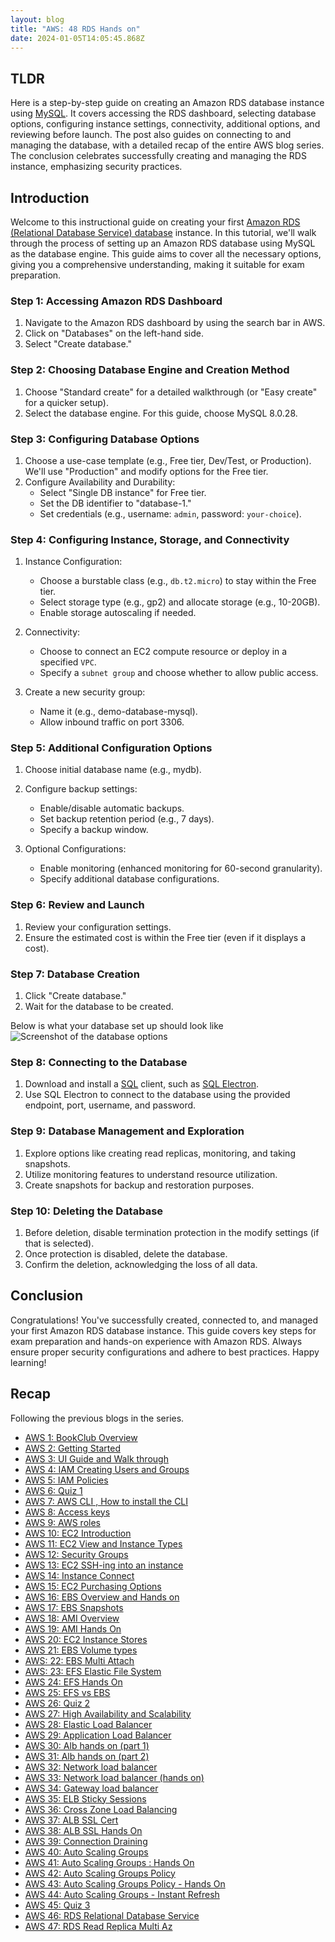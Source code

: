```yaml
---
layout: blog
title: "AWS: 48 RDS Hands on"
date: 2024-01-05T14:05:45.868Z
---
```


## TLDR

Here is a step-by-step guide on creating an Amazon RDS database instance using [MySQL](https://simple.wikipedia.org/wiki/Structured_Query_Language). It covers accessing the RDS dashboard, selecting database options, configuring instance settings, connectivity, additional options, and reviewing before launch. The post also guides on connecting to and managing the database, with a detailed recap of the entire AWS blog series. The conclusion celebrates successfully creating and managing the RDS instance, emphasizing security practices.

## Introduction

Welcome to this instructional guide on creating your first [Amazon RDS (Relational Database Service) database](<(https://magicishaqblog.netlify.app/2023-12-22-aws-46-RDS/)>) instance. In this tutorial, we'll walk through the process of setting up an Amazon RDS database using MySQL as the database engine. This guide aims to cover all the necessary options, giving you a comprehensive understanding, making it suitable for exam preparation.

### Step 1: Accessing Amazon RDS Dashboard

1. Navigate to the Amazon RDS dashboard by using the search bar in AWS.
2. Click on "Databases" on the left-hand side.
3. Select "Create database."

### Step 2: Choosing Database Engine and Creation Method

1. Choose "Standard create" for a detailed walkthrough (or "Easy create" for a quicker setup).
2. Select the database engine. For this guide, choose MySQL 8.0.28.

### Step 3: Configuring Database Options

1. Choose a use-case template (e.g., Free tier, Dev/Test, or Production). We'll use "Production" and modify options for the Free tier.
2. Configure Availability and Durability:
   - Select "Single DB instance" for Free tier.
   - Set the DB identifier to "database-1."
   - Set credentials (e.g., username: `admin`, password: `your-choice`).

### Step 4: Configuring Instance, Storage, and Connectivity

1. Instance Configuration:

   - Choose a burstable class (e.g., `db.t2.micro`) to stay within the Free tier.
   - Select storage type (e.g., gp2) and allocate storage (e.g., 10-20GB).
   - Enable storage autoscaling if needed.

2. Connectivity:

   - Choose to connect an EC2 compute resource or deploy in a specified `VPC`.
   - Specify a `subnet group` and choose whether to allow public access.

3. Create a new security group:
   - Name it (e.g., demo-database-mysql).
   - Allow inbound traffic on port 3306.

### Step 5: Additional Configuration Options

1. Choose initial database name (e.g., mydb).
2. Configure backup settings:

   - Enable/disable automatic backups.
   - Set backup retention period (e.g., 7 days).
   - Specify a backup window.

3. Optional Configurations:
   - Enable monitoring (enhanced monitoring for 60-second granularity).
   - Specify additional database configurations.

### Step 6: Review and Launch

1. Review your configuration settings.
2. Ensure the estimated cost is within the Free tier (even if it displays a cost).

### Step 7: Database Creation

1. Click "Create database."
2. Wait for the database to be created.

Below is what your database set up should look like
![Screenshot of the database options](/blog/src/images/48/48-1.png)

### Step 8: Connecting to the Database

1. Download and install a [SQL](https://simple.wikipedia.org/wiki/Structured_Query_Language) client, such as [SQL Electron](https://github.com/sqlectron/sqlectron-gui/releases/tag/v1.38.0).
2. Use SQL Electron to connect to the database using the provided endpoint, port, username, and password.

### Step 9: Database Management and Exploration

1. Explore options like creating read replicas, monitoring, and taking snapshots.
2. Utilize monitoring features to understand resource utilization.
3. Create snapshots for backup and restoration purposes.

### Step 10: Deleting the Database

1. Before deletion, disable termination protection in the modify settings (if that is selected).
2. Once protection is disabled, delete the database.
3. Confirm the deletion, acknowledging the loss of all data.

## Conclusion

Congratulations! You've successfully created, connected to, and managed your first Amazon RDS database instance. This guide covers key steps for exam preparation and hands-on experience with Amazon RDS. Always ensure proper security configurations and adhere to best practices. Happy learning!

## Recap

Following the previous blogs in the series.

- [AWS 1: BookClub Overview](https://magicishaqblog.netlify.app/aws/)
- [AWS 2: Getting Started](https://magicishaqblog.netlify.app/2023-01-23-aws-2-getting-started/)
- [AWS 3: UI Guide and Walk through](https://magicishaqblog.netlify.app/2023-01-27-aws-3-UI-guide-and-walkthrough)
- [AWS 4: IAM Creating Users and Groups](https://magicishaqblog.netlify.app/2023-01-28-aws-4-IAM)
- [AWS 5: IAM Policies](https://magicishaqblog.netlify.app/2023-02-03-aws-5-IAM-polices)
- [AWS 6: Quiz 1 ](https://magicishaqblog.netlify.app/aws-quiz-one)
- [AWS 7: AWS CLI , How to install the CLI](https://magicishaqblog.netlify.app/2023-10-03-aws-7-cli)
- [AWS 8: Access keys](https://magicishaqblog.netlify.app/2023-10-03-aws-8-access-keys)
- [AWS 9: AWS roles](https://magicishaqblog.netlify.app/2023-02-17-aws-9-roles)
- [AWS 10: EC2 Introduction](https://magicishaqblog.netlify.app/2023-02-24-aws-10-EC2/)
- [AWS 11: EC2 View and Instance Types](https://magicishaqblog.netlify.app/2023-03-03-aws-11-EC2-View-and-instance-types)
- [AWS 12: Security Groups](https://magicishaqblog.netlify.app/2023-03-10-aws-12-security-groups)
- [AWS 13: EC2 SSH-ing into an instance](https://magicishaqblog.netlify.app/2023-03-17-aws-13-ssh)
- [AWS 14: Instance Connect](https://magicishaqblog.netlify.app/2023-03-24-aws-14-instance-connect)
- [AWS 15: EC2 Purchasing Options](https://magicishaqblog.netlify.app/2023-03-31-aws-15-EC2-purchasing-options)
- [AWS 16: EBS Overview and Hands on](https://magicishaqblog.netlify.app/2023-04-14-aws-16-EBS-Overview-and-Hands-On)
- [AWS 17: EBS Snapshots](https://magicishaqblog.netlify.app/2023-04-21-aws-17-ebs-snapshots)
- [AWS 18: AMI Overview](https://magicishaqblog.netlify.app/2023-04-28-aws-18-ami)
- [AWS 19: AMI Hands On](https://magicishaqblog.netlify.app/2023-06-02-aws-19-AMI-Hands-On)
- [AWS 20: EC2 Instance Stores](https://magicishaqblog.netlify.app/2023-06-09-aws-20-EC2-Instance-Store)
- [AWS 21: EBS Volume types](https://magicishaqblog.netlify.app/2023-06-16-aws-21-EBS-volume-types)
- [AWS: 22: EBS Multi Attach](https://magicishaqblog.netlify.app/2023-06-23-aws-22-EBS-Multi-Attach)
- [AWS: 23: EFS Elastic File System](https://magicishaqblog.netlify.app/2023-06-30-aws-23-EFS-Elastic-File-System)
- [AWS 24: EFS Hands On](https://magicishasblog.netlify.app/2023-07-07-aws-24-EFS-Hands-On)
- [AWS 25: EFS vs EBS](https://magicishasblog.netlify.app/2023-07-14-aws-25-EFS-vs-EBS)
- [AWS 26: Quiz 2](https://magicishaqblog.netlify.app/quiz-2/2023-07-21-aws-26-quiz-2/)
- [AWS 27: High Availability and Scalability ](https://magicishaqblog.netlify.app/section6/2023-07-28-high_availability_and_scalability/)
- [AWS 28: Elastic Load Balancer](https://magicishaqblog.netlify.app/ElasticLoadBalancing/2023-08-11-aws-28-elastic-load-balancing/)
- [AWS 29: Application Load Balancer](https://magicishaqblog.netlify.app/ApplicationLoadBalancer/2023-08-18-aws-29-applicaton-load-balancer/)
- [AWS 30: Alb hands on (part 1)](https://magicishaqblog.netlify.app/ApplicationLoadBalancer/2023-08-25-aws-30-alb-hands-on/)
- [AWS 31: Alb hands on (part 2)](https://magicishaqblog.netlify.app/ApplicationLoadBalancer/2023-09-01-aws-31-more-on-alb/)
- [AWS 32: Network load balancer](https://magicishaqblog.netlify.app/NLB/2023-09-09-aws-32-network-load-balancer/)
- [AWS 33: Network load balancer (hands on)](https://magicishaqblog.netlify.app/NLB/2023-09-15-aws-33-network-load-balancer-hands-on/)
- [AWS 34: Gateway load balancer](https://magicishaqblog.netlify.app/GatewayLoadBalancer/2023-09-22-aws-34-gateway-load-balancer/)
- [AWS 35: ELB Sticky Sessions](https://magicishaqblog.netlify.app/ElasticLoadBalancing/2022-09-29-aws-35-ELB-Sticky-sessions/)
- [AWS 36: Cross Zone Load Balancing](https://magicishaqblog.netlify.app/CrossZoneLoadBalancing/2023-10-06-aws-36-cross-zone-load-balancing/)
- [AWS 37: ALB SSL Cert](https://magicishaqblog.netlify.app/ElasticLoadBalancing/2023-10-13-aws-37-ALB-SSL-Cert/)
- [AWS 38: ALB SSL Hands On](https://magicishaqblog.netlify.app/ElasticLoadBalancing/2023-10-20-aws-38-ALB-SSL-Hands-On/)
- [AWS 39: Connection Draining](https://magicishaqblog.netlify.app/2023-27-10-aws-39-connection-draining/)
- [AWS 40: Auto Scaling Groups](https://magicishaqblog.netlify.app/2023-11-10-aws-40-Auto-Scaling-Groups/)
- [AWS 41: Auto Scaling Groups : Hands On](https://magicishaqblog.netlify.app/2023-11-17-aws-41-auto-scaling-groups-hands-on/)
- [AWS 42: Auto Scaling Groups Policy](https://magicishaqblog.netlify.app/2023-11-24-aws-42-Auto-Scaling-Groups-Policy/)
- [AWS 43: Auto Scaling Groups Policy - Hands On](https://magicishaqblog.netlify.app/2023-12-01-aws-43-auto-scaling-groups-hands-on/)
- [AWS 44: Auto Scaling Groups - Instant Refresh](https://magicishaqblog.netlify.app/2023-12-08-aws-44-auto-scaling-groups-instant-refresh/)
- [AWS 45: Quiz 3](https://magicishaqblog.netlify.app/quiz-3/2023-12-15-aws-45-quiz-3/)
- [AWS 46: RDS Relational Database Service](https://magicishaqblog.netlify.app/2023-12-22-aws-46-RDS/)
- [AWS 47: RDS Read Replica Multi Az](https://magicishaqblog.netlify.app/2023-29-12-aws-47-RDS-read-replica-Multi-Az/)
